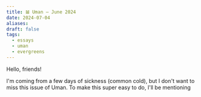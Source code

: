 ```yaml
---
title: 𝌡 Uman — June 2024
date: 2024-07-04
aliases: 
draft: false
tags:
  - essays
  - uman
  - evergreens
---
```

Hello, friends!

I'm coming from a few days of sickness (common cold), but I don't want to miss this issue of Uman. To make this super easy to do, I'll be mentioning